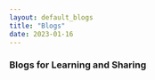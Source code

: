 ```yaml
---
layout: default_blogs
title: "Blogs"
date: 2023-01-16
---
```


### Blogs for Learning and Sharing


